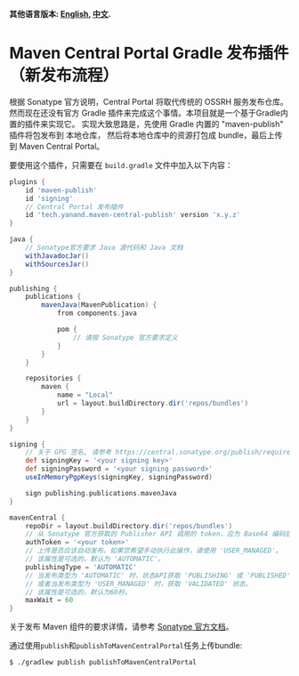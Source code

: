 **其他语言版本: [English](README.md), [中文](README_zh.md).**

# Maven Central Portal Gradle 发布插件（新发布流程）

根据 Sonatype 官方说明，Central Portal 将取代传统的 OSSRH 服务发布仓库。
然而现在还没有官方 Gradle 插件来完成这个事情。本项目就是一个基于Gradle内置的插件来实现它。
实现大致思路是，先使用 Gradle 内置的 "maven-publish" 插件将包发布到 本地仓库，
然后将本地仓库中的资源打包成 bundle，最后上传到 Maven Central Portal。

要使用这个插件，只需要在 `build.gradle` 文件中加入以下内容：

```groovy
plugins {
    id 'maven-publish'
    id 'signing'
    // Central Portal 发布插件
    id 'tech.yanand.maven-central-publish' version 'x.y.z'
}

java {
    // Sonatype官方要求 Java 源代码和 Java 文档
    withJavadocJar()
    withSourcesJar()
}

publishing {
    publications {
        mavenJava(MavenPublication) {
            from components.java

            pom {
                // 请按 Sonatype 官方要求定义
            }
        }
    }

    repositories {
        maven {
            name = "Local"
            url = layout.buildDirectory.dir('repos/bundles')
        }
    }
}

signing {
    // 关于 GPG 签名, 请参考 https://central.sonatype.org/publish/requirements/gpg/
    def signingKey = '<your signing key>'
    def signingPassword = '<your signing password>'
    useInMemoryPgpKeys(signingKey, signingPassword)

    sign publishing.publications.mavenJava
}

mavenCentral {
    repoDir = layout.buildDirectory.dir('repos/bundles')
    // 从 Sonatype 官方获取的 Publisher API 调用的 token，应为 Base64 编码后的 username:password
    authToken = '<your token>'
    // 上传是否应该自动发布。如果您希望手动执行此操作，请使用 'USER_MANAGED'。
    // 该属性是可选的，默认为 'AUTOMATIC'。
    publishingType = 'AUTOMATIC'
    // 当发布类型为 'AUTOMATIC' 时，状态API获取 'PUBLISHING' 或 'PUBLISHED' 状态的最大等待时间
    // 或者当发布类型为 'USER_MANAGED' 时，获取 'VALIDATED' 状态。
    // 该属性是可选的，默认为60秒。
    maxWait = 60
}
```

关于发布 Maven 组件的要求详情，请参考 [Sonatype 官方文档](https://central.sonatype.org/publish/requirements/)。

通过使用`publish`和`publishToMavenCentralPortal`任务上传bundle:

```shell
$ ./gradlew publish publishToMavenCentralPortal
```